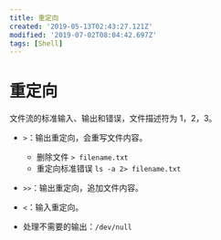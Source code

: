 ```yaml
---
title: 重定向
created: '2019-05-13T02:43:27.121Z'
modified: '2019-07-02T08:04:42.697Z'
tags: [Shell]
---
```


# 重定向

文件流的标准输入、输出和错误，文件描述符为 1，2，3。

- `>`：输出重定向，会重写文件内容。
  * 删除文件 ``` > filename.txt ```
  * 重定向标准错误 ``` ls -a 2> filename.txt ```

- `>>`：输出重定向，追加文件内容。

- `<`：输入重定向。

- 处理不需要的输出：`/dev/null`
